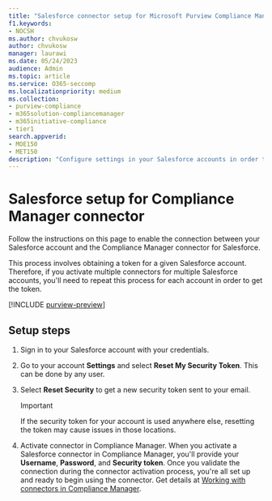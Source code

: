 ```yaml
---
title: "Salesforce connector setup for Microsoft Purview Compliance Manager"
f1.keywords:
- NOCSH
ms.author: chvukosw
author: chvukosw
manager: laurawi
ms.date: 05/24/2023
audience: Admin
ms.topic: article
ms.service: O365-seccomp
ms.localizationpriority: medium
ms.collection:
- purview-compliance
- m365solution-compliancemanager
- m365initiative-compliance
- tier1
search.appverid:
- MOE150
- MET150
description: "Configure settings in your Salesforce accounts in order to activate connectors for Microsoft Purview Compliance Manager."
---
```


# Salesforce setup for Compliance Manager connector

Follow the instructions on this page to enable the connection between your Salesforce account and the Compliance Manager connector for Salesforce.

This process involves obtaining a token for a given Salesforce account. Therefore, if you activate multiple connectors for multiple Salesforce accounts, you'll need to repeat this process for each account in order to get the token.

[!INCLUDE [purview-preview](../includes/purview-preview.md)]

## Setup steps

1. Sign in to your Salesforce account with your credentials.

1. Go to your account **Settings** and select **Reset My Security Token**. This can be done by any user.

1. Select **Reset Security** to get a new security token sent to your email.
    > [!IMPORTANT]
    > If the security token for your account is used anywhere else, resetting the token may cause issues in those locations.

1. Activate connector in Compliance Manager. When you activate a Salesforce connector in Compliance Manager, you'll provide your **Username**, **Password**, and **Security token**. Once you validate the connection during the connector activation process, you're all set up and ready to begin using the connector. Get details at [Working with connectors in Compliance Manager](compliance-manager-connectors.md).
